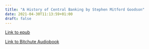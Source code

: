```yaml
---
title: "A History of Central Banking by Stephen Mitford Goodson"
date: 2021-04-30T11:13:59+01:00
draft: false
---
```


[Link to epub](/rdk_website/books/history_of_central_banking.epub)

[Link to Bitchute Audiobook](https://www.bitchute.com/video/oVkI4tZvHebE/)
